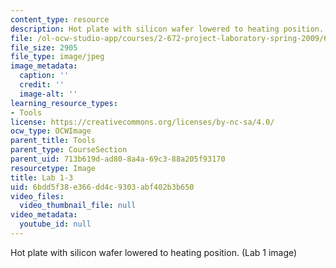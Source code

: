 ```yaml
---
content_type: resource
description: Hot plate with silicon wafer lowered to heating position. (Lab 1 image)
file: /ol-ocw-studio-app/courses/2-672-project-laboratory-spring-2009/6bdd5f38e366dd4c9303abf402b3b650_lab13.jpg
file_size: 2905
file_type: image/jpeg
image_metadata:
  caption: ''
  credit: ''
  image-alt: ''
learning_resource_types:
- Tools
license: https://creativecommons.org/licenses/by-nc-sa/4.0/
ocw_type: OCWImage
parent_title: Tools
parent_type: CourseSection
parent_uid: 713b619d-ad80-8a4a-69c3-88a205f93170
resourcetype: Image
title: Lab 1-3
uid: 6bdd5f38-e366-dd4c-9303-abf402b3b650
video_files:
  video_thumbnail_file: null
video_metadata:
  youtube_id: null
---
```

Hot plate with silicon wafer lowered to heating position. (Lab 1 image)